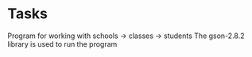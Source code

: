 # Tasks
Program for working with schools -> classes -> students
The gson-2.8.2 library is used to run the program
